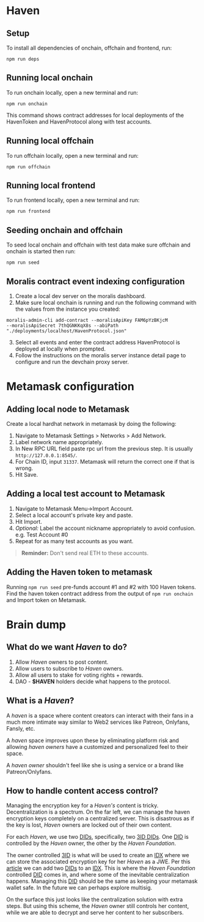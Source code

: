 # Haven

## Setup

To install all dependencies of onchain, offchain and frontend, run:

```shell
npm run deps
```

## Running local onchain

To run onchain locally, open a new terminal and run:

```shell
npm run onchain
```
This command shows contract addresses for local deployments of the HavenToken and HavenProtocol along with test accounts.
## Running local offchain
To run offchain locally, open a new terminal and run:
```shell
npm run offchain
```
## Running local frontend
To run frontend locally, open a new terminal and run:
```shell
npm run frontend
```

## Seeding onchain and offchain
To seed local onchain and offchain with test data make sure offchain and onchain is started then run:
```shell
npm run seed
```
## Moralis contract event indexing configuration
1. Create a local dev server on the moralis dashboard.
2. Make sure local onchain is running and run the following command with the values from the instance you created:
```shell
moralis-admin-cli add-contract --moralisApiKey FAM6pYzBKjcM 
--moralisApiSecret 7thQGNKKqX8s --abiPath "./deployments/localhost/HavenProtocol.json"
```
3. Select all events and enter the contract address HavenProtocol is deployed at locally when prompted.
4. Follow the instructions on the moralis server instance detail page to configure and run the devchain proxy server.

# Metamask configuration

## Adding local node to Metamask

Create a local hardhat network in metamask by doing the following:

1.  Navigate to Metamask Settings > Networks > Add Network.
2.  Label network name appropriately.
3.  In New RPC URL field paste rpc url from the previous step. It is usually `http://127.0.0.1:8545/`.
4.  For Chain ID, input `31337`. Metamask will return the correct one if that is wrong.
5.  Hit Save.

## Adding a local test account to Metamask

1.  Navigate to Metamask Menu->Import Account.
2.  Select a local account's private key and paste.
3.  Hit Import.
4.  _Optional:_ Label the account nickname appropriately to avoid confusion. e.g. Test Account #0
5.  Repeat for as many test accounts as you want.

> **Reminder:** Don't send real ETH to these accounts.

## Adding the Haven token to metamask
Running `npm run seed` pre-funds account #1 and #2 with 100 Haven tokens. Find the haven token contract address from the output of 
`npm run onchain` and Import token on Metamask.

# Brain dump
## What do we want _Haven_ to do?

1. Allow _Haven_ owners to post content.
2. Allow users to subscribe to _Haven_ owners.
3. Allow all users to stake for voting rights + rewards.
4. DAO - **$HAVEN** holders decide what happens to the protocol.

## What is a _Haven_?

A _haven_ is a space where content creators can interact with their fans in a much
more intimate way similar to Web2 services like Patreon, Onlyfans, Fansly, etc.

A _haven_ space improves upon these by eliminating platform risk and allowing
_haven owners_ have a customized and personalized feel to their space.

A _haven owner_ shouldn't feel like she is using a service or a brand like Patreon/Onlyfans.

## How to handle content access control?

Managing the encryption key for a _Haven's_ content is tricky. Decentralization is a spectrum.
On the far left, we can manage the haven encryption keys completely on a centralized server.
This is
disastrous as if the key is lost, _Haven_ owners are locked out of their own content.

For each _Haven_, we use two [DIDs](DID), specifically, two [3ID DIDs](3ID). One [DID](DID) is controlled by the _Haven_ owner,
the other by the _Haven Foundation_.

The owner controlled [3ID](3ID) is what will be used to
create an [IDX](idx) where we can store the associated encryption
key for her _Haven_ as a JWE. Per this [article](https://blog.ceramic.network/how-to-store-encrypted-secrets-using-idx/) we can add two [DIDs][did] to an [IDX][idx]. This is where the _Haven Foundation_
controlled [DID][did] comes in, and where some of the inevitable centralization happens.
Managing this [DID][did] should be
the same as keeping your metamask wallet safe. In the future we can perhaps explore multisig.

On the surface this just looks like the centralization solution with extra steps. But using this scheme,
the _Haven_ owner still controls her content, while we are able to decrypt and serve her content to her subscribers.

[did]: https://www.w3.org/TR/did-core
[3id]: https://developers.ceramic.network/authentication/3id-did/method/
[idx]: https://idx.xyz/

